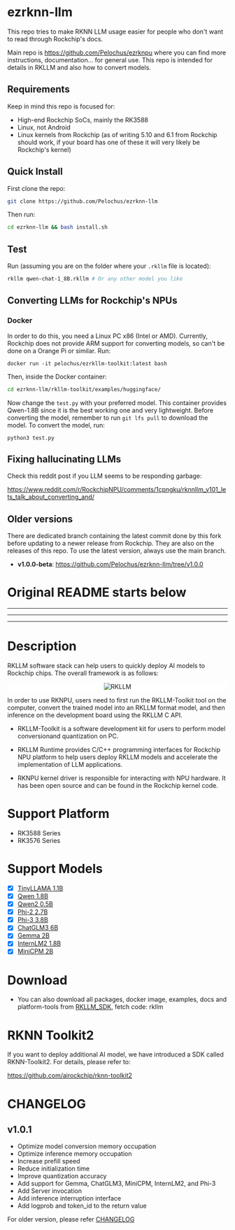 # ezrknn-llm
This repo tries to make RKNN LLM usage easier for people who don't want to read through Rockchip's docs.

Main repo is https://github.com/Pelochus/ezrknpu where you can find more instructions, documentation... for general use.
This repo is intended for details in RKLLM and also how to convert models.

## Requirements
Keep in mind this repo is focused for:
- High-end Rockchip SoCs, mainly the RK3588
- Linux, not Android
- Linux kernels from Rockchip (as of writing 5.10 and 6.1 from Rockchip should work, if your board has one of these it will very likely be Rockchip's kernel)

## Quick Install
First clone the repo:

```bash
git clone https://github.com/Pelochus/ezrknn-llm
```

Then run:

```bash
cd ezrknn-llm && bash install.sh
```

## Test
Run (assuming you are on the folder where your `.rkllm` file is located):

```bash
rkllm qwen-chat-1_8B.rkllm # Or any other model you like
```

## Converting LLMs for Rockchip's NPUs
### Docker
In order to do this, you need a Linux PC x86 (Intel or AMD). Currently, Rockchip does not provide ARM support for converting models, so can't be done on a Orange Pi or similar.
Run:

`docker run -it pelochus/ezrkllm-toolkit:latest bash`

Then, inside the Docker container:

```bash 
cd ezrknn-llm/rkllm-toolkit/examples/huggingface/
```

Now change the `test.py` with your preferred model. This container provides Qwen-1.8B since it is the best working one and very lightweight. 
Before converting the model, remember to run `git lfs pull` to download the model.
To convert the model, run:

`python3 test.py`

## Fixing hallucinating LLMs
Check this reddit post if you LLM seems to be responding garbage:

https://www.reddit.com/r/RockchipNPU/comments/1cpngku/rknnllm_v101_lets_talk_about_converting_and/

## Older versions
There are dedicated branch containing the latest commit done by this fork before updating to a newer release from Rockchip. They are also on the releases of this repo. To use the latest version, always use the main branch.

- **v1.0.0-beta**: https://github.com/Pelochus/ezrknn-llm/tree/v1.0.0

# Original README starts below

<hr>
<hr>
<hr>

# Description
  RKLLM software stack can help users to quickly deploy AI models to Rockchip chips. The overall framework is as follows:
    <center class="half">
        <div style="background-color:#ffffff;">
        <img src="res/framework.jpg" title="RKLLM"/>
    </center>

  In order to use RKNPU, users need to first run the RKLLM-Toolkit tool on the computer, convert the trained model into an RKLLM format model, and then inference on the development board using the RKLLM C API.

- RKLLM-Toolkit is a software development kit for users to perform model conversionand quantization on PC.

- RKLLM Runtime provides C/C++ programming interfaces for Rockchip NPU platform to help users deploy RKLLM models and accelerate the implementation of LLM applications.

- RKNPU kernel driver is responsible for interacting with NPU hardware. It has been open source and can be found in the Rockchip kernel code.

# Support Platform
  - RK3588 Series
  - RK3576 Series

# Support Models
  - [X] [TinyLLAMA 1.1B](https://huggingface.co/TinyLlama/TinyLlama-1.1B-Chat-v1.0/tree/fe8a4ea1ffedaf415f4da2f062534de366a451e6) 
  - [X] [Qwen 1.8B](https://huggingface.co/Qwen/Qwen-1_8B-Chat/tree/1d0f68de57b88cfde81f3c3e537f24464d889081)
  - [X] [Qwen2 0.5B](https://huggingface.co/Qwen/Qwen1.5-0.5B/tree/8f445e3628f3500ee69f24e1303c9f10f5342a39)
  - [X] [Phi-2 2.7B](https://hf-mirror.com/microsoft/phi-2/tree/834565c23f9b28b96ccbeabe614dd906b6db551a)
  - [X] [Phi-3 3.8B](https://huggingface.co/microsoft/Phi-3-mini-4k-instruct/tree/291e9e30e38030c23497afa30f3af1f104837aa6)
  - [X] [ChatGLM3 6B](https://huggingface.co/THUDM/chatglm3-6b/tree/103caa40027ebfd8450289ca2f278eac4ff26405)
  - [X] [Gemma 2B](https://huggingface.co/google/gemma-2b-it/tree/de144fb2268dee1066f515465df532c05e699d48)
  - [X] [InternLM2 1.8B](https://huggingface.co/internlm/internlm2-chat-1_8b/tree/ecccbb5c87079ad84e5788baa55dd6e21a9c614d)
  - [X] [MiniCPM 2B](https://huggingface.co/openbmb/MiniCPM-2B-sft-bf16/tree/79fbb1db171e6d8bf77cdb0a94076a43003abd9e)

# Download
- You can also download all packages, docker image, examples, docs and platform-tools from [RKLLM_SDK](https://console.zbox.filez.com/l/RJJDmB), fetch code: rkllm

# RKNN Toolkit2
If you want to deploy additional AI model, we have introduced a SDK called RKNN-Toolkit2. For details, please refer to:

https://github.com/airockchip/rknn-toolkit2

# CHANGELOG
## v1.0.1
 - Optimize model conversion memory occupation
 - Optimize inference memory occupation
 - Increase prefill speed
 - Reduce initialization time
 - Improve quantization accuracy
 - Add support for Gemma, ChatGLM3, MiniCPM, InternLM2, and Phi-3
 - Add Server invocation
 - Add inference interruption interface
 - Add logprob and token_id to the return value

For older version, please refer [CHANGELOG](CHANGELOG.md)
